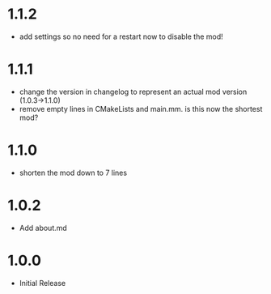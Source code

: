 # 1.1.2
- add settings so no need for a restart now to disable the mod!
# 1.1.1
- change the version in changelog to represent an actual mod version (1.0.3->1.1.0)
- remove empty lines in CMakeLists and main.mm. is this now the shortest mod?
# 1.1.0
- shorten the mod down to 7 lines
# 1.0.2
- Add about.md
# 1.0.0
- Initial Release
